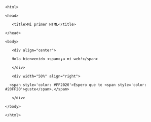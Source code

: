 `<html>`

`<head>`

`	<title>Mi primer HTML</title>`

`</head>`

`<body>`

`	<div align="center">`

`	Hola bienvenido <span>¡a mi web!</span>`

`	</div>`

`	<div width="50%" align="right">`

`	<span style='color: #FF2020'>Espero que te <span style='color: #20FF20'>guste</span>.</span> `

`	</div>`

`</body>`

`</html>`

